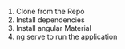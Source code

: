 1. Clone from the Repo
2. Install dependencies
3. Install angular Material
4. ng serve to run the application
